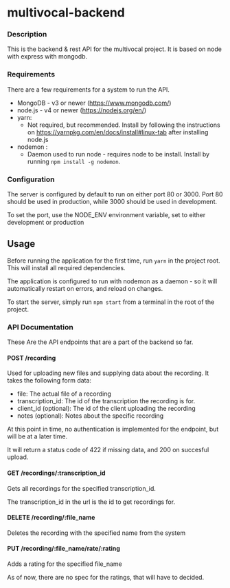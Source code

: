 # multivocal-backend


### Description
This is the backend & rest API for the multivocal project.
It is based on node with express with mongodb.

### Requirements

There are a few requirements for a system to run the API.

* MongoDB - v3 or newer (https://www.mongodb.com/)
* node.js - v4 or newer (https://nodejs.org/en/)
* yarn:
    * Not required, but recommended. Install by following the instructions on
    https://yarnpkg.com/en/docs/install#linux-tab after installing node.js
* nodemon :
    * Daemon used to run node - requires node to be install. Install by
    running ```npm install -g nodemon```.


### Configuration
The server is configured by default to run on either port 80 or 3000.
Port 80 should be used in production, while 3000 should be used in development.

To set the port, use the NODE_ENV environment variable, set to either
development or production

## Usage
Before running the application for the first time, run ```yarn``` in the project
root.  This will install all required dependencies.

The application is configured to run with nodemon as a daemon - so it will
automatically restart on errors, and reload on changes.

To start the server, simply run ```npm start``` from a terminal in the root
of the project.

### API Documentation

These Are the API endpoints that are a part of the backend so far.

#### POST /recording
Used for uploading new files and supplying data about the recording.
It takes the following form data:

- file: The actual file of a recording
- transcription_id: The id of the transcription the recording is for.
- client_id (optional): The id of the client uploading the recording
- notes (optional): Notes about the specific recording

At this point in time, no authentication is implemented for the endpoint,
but will be at a later time.

It will return a status code of 422 if missing data, and 200 on succesful upload.

#### GET /recordings/:transcription_id
Gets all recordings for the specified transcription_id.

The transcription_id in the url is the id to get recordings for.

#### DELETE /recording/:file_name
Deletes the recording with the specified name from the system

#### PUT /recording/:file_name/rate/:rating
Adds a rating for the specified file_name

As of now, there are no spec for the ratings, that will have to decided.
